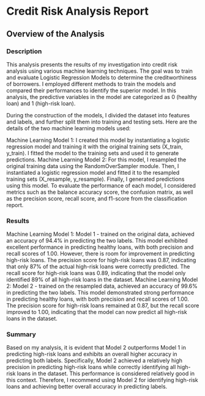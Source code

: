 # Credit Risk Analysis Report

## Overview of the Analysis

### Description

This analysis presents the results of my investigation into credit risk analysis using various machine learning techniques. The goal was to train and evaluate Logistic Regression Models to determine the creditworthiness of borrowers. I employed different methods to train the models and compared their performances to identify the superior model. In this analysis, the predictive variables in the model are categorized as 0 (healthy loan) and 1 (high-risk loan).

During the construction of the models, I divided the dataset into features and labels, and further split them into training and testing sets. Here are the details of the two machine learning models used:

Machine Learning Model 1: I created this model by instantiating a logistic regression model and training it with the original training sets (X_train, y_train). I fitted the model to the training sets and used it to generate predictions.
Machine Learning Model 2: For this model, I resampled the original training data using the RandomOverSampler module. Then, I instantiated a logistic regression model and fitted it to the resampled training sets (X_resample, y_resample). Finally, I generated predictions using this model.
To evaluate the performance of each model, I considered metrics such as the balance accuracy score, the confusion matrix, as well as the precision score, recall score, and f1-score from the classification report.

### Results

Machine Learning Model 1:
Model 1 - trained on the original data, achieved an accuracy of 94.4% in predicting the two labels. This model exhibited excellent performance in predicting healthy loans, with both precision and recall scores of 1.00. However, there is room for improvement in predicting high-risk loans. The precision score for high-risk loans was 0.87, indicating that only 87% of the actual high-risk loans were correctly predicted. The recall score for high-risk loans was 0.89, indicating that the model only identified 89% of all high-risk loans in the dataset.
Machine Learning Model 2:
Model 2 - trained on the resampled data, achieved an accuracy of 99.6% in predicting the two labels. This model demonstrated strong performance in predicting healthy loans, with both precision and recall scores of 1.00. The precision score for high-risk loans remained at 0.87, but the recall score improved to 1.00, indicating that the model can now predict all high-risk loans in the dataset.

### Summary

Based on my analysis, it is evident that Model 2 outperforms Model 1 in predicting high-risk loans and exhibits an overall higher accuracy in predicting both labels. Specifically, Model 2 achieved a relatively high precision in predicting high-risk loans while correctly identifying all high-risk loans in the dataset. This performance is considered relatively good in this context. Therefore, I recommend using Model 2 for identifying high-risk loans and achieving better overall accuracy in predicting labels.

